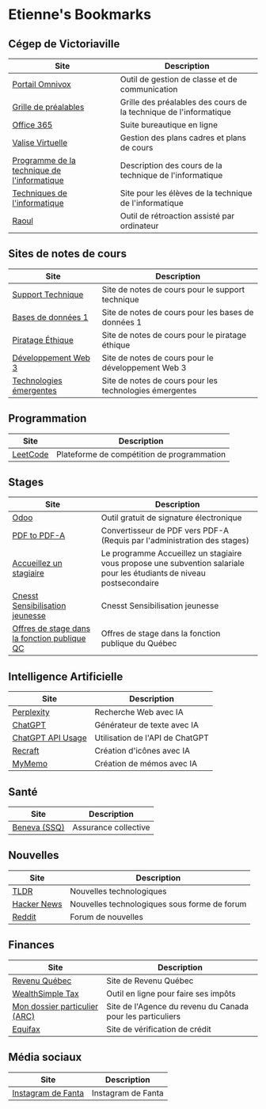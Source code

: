 # Etienne's Bookmarks

## Cégep de Victoriaville

| Site                                                                                                        | Description                                                       |
| ----------------------------------------------------------------------------------------------------------- | ----------------------------------------------------------------- |
| [Portail Omnivox](https://www.cegepvicto.ca/connexion/)                                                     | Outil de gestion de classe et de communication                    |
| [Grille de préalables](https://informatique.apical.xyz)                                                     | Grille des préalables des cours de la technique de l'informatique |
| [Office 365](https://www.office.com)                                                                        | Suite bureautique en ligne                                        |
| [Valise Virtuelle](http://valisevirtuelle.cegepvicto.ca)                                                    | Gestion des plans cadres et plans de cours                        |
| [Programme de la technique de l'informatique](https://www.cegepvicto.ca/programme/techniques-informatique/) | Description des cours de la technique de l'informatique           |
| [Techniques de l'informatique](https://techinfo.kerzo.ca)                                                   | Site pour les élèves de la technique de l'informatique            |
| [Raoul](https://raoul.kerzo.ca)                                                                             | Outil de rétroaction assisté par ordinateur                       |

## Sites de notes de cours

| Site                                               | Description                                             |
| -------------------------------------------------- | ------------------------------------------------------- |
| [Support Technique](https://support.kerzo.ca)      | Site de notes de cours pour le support technique        |
| [Bases de données 1](https://bd1.kerzo.ca)         | Site de notes de cours pour les bases de données 1      |
| [Piratage Éthique](https://piratage.kerzo.ca)      | Site de notes de cours pour le piratage éthique         |
| [Développement Web 3](https://web3.kerzo.ca)       | Site de notes de cours pour le développement Web 3      |
| [Technologies émergentes](https://techno.kerzo.ca) | Site de notes de cours pour les technologies émergentes |

## Programmation

| Site                             | Description                                |
| -------------------------------- | ------------------------------------------ |
| [LeetCode](https://leetcode.com) | Plateforme de compétition de programmation |

## Stages

| Site                                                                                                                                                                                                                                                                                                          | Description                                                                                                            |
| ------------------------------------------------------------------------------------------------------------------------------------------------------------------------------------------------------------------------------------------------------------------------------------------------------------- | ---------------------------------------------------------------------------------------------------------------------- |
| [Odoo](https://cegep-de-victo.odoo.com/)                                                                                                                                                                                                                                                                      | Outil gratuit de signature électronique                                                                                |
| [PDF to PDF-A](https://www.pdftron.com/pdf-tools/pdfa-converter/)                                                                                                                                                                                                                                             | Convertisseur de PDF vers PDF-A (Requis par l'administration des stages)                                               |
| [Accueillez un stagiaire](https://pratiquesrh.com/fr/accueillez-un-stagiaire)                                                                                                                                                                                                                                 | Le programme Accueillez un stagiaire vous propose une subvention salariale pour les étudiants de niveau postsecondaire |
| [Cnesst Sensibilisation jeunesse](https://www.cnesst.gouv.qc.ca/fr/campagnes-sensibilisation-promotion/poser-questions-ca-ne-fait-pas-mal?utm_campaign=CSPQ%7CCNESST%7CBrand%7CJeunesse%7CQ2%7C2022%7CFR/EN%7C%7C1016334%7C5698-IU-P201&utm_medium=Social&utm_source=LinkedIn&utm_content=1920x1080-fille-fr) | Cnesst Sensibilisation jeunesse                                                                                        |
| [Offres de stage dans la fonction publique QC](https://www.carrieres.gouv.qc.ca/stages-dans-la-fonction-publique)                                                                                                                                                                                             | Offres de stage dans la fonction publique du Québec                                                                    |

## Intelligence Artificielle

| Site                                                   | Description                     |
| ------------------------------------------------------ | ------------------------------- |
| [Perplexity](https://www.perplexity.ai/)               | Recherche Web avec IA           |
| [ChatGPT](https://chat.openai.com/)                    | Générateur de texte avec IA     |
| [ChatGPT API Usage](https://platform.openai.com/usage) | Utilisation de l'API de ChatGPT |
| [Recraft](https://app.recraft.ai/)                     | Création d'icônes avec IA       |
| [MyMemo](https://app.mymemo.ai/home)                   | Création de mémos avec IA       |

## Santé

| Site                                                                | Description          |
| ------------------------------------------------------------------- | -------------------- |
| [Beneva (SSQ)](https://espace-client.ssq.ca/espaceclient/#/summary) | Assurance collective |

## Nouvelles

| Site                                        | Description                                  |
| ------------------------------------------- | -------------------------------------------- |
| [TLDR](https://tldr.tech)                   | Nouvelles technologiques                     |
| [Hacker News](https://news.ycombinator.com) | Nouvelles technologiques sous forme de forum |
| [Reddit](https://www.reddit.com)            | Forum de nouvelles                           |

## Finances

| Site                                                                                                                                                               | Description                                                |
| ------------------------------------------------------------------------------------------------------------------------------------------------------------------ | ---------------------------------------------------------- |
| [Revenu Québec](https://www.revenuquebec.ca/fr/)                                                                                                                   | Site de Revenu Québec                                      |
| [WealthSimple Tax](https://www.wealthsimple.com/en-ca/tax)                                                                                                         | Outil en ligne pour faire ses impôts                       |
| [Mon dossier particulier (ARC)](https://www.canada.ca/fr/agence-revenu/services/services-electroniques/services-numeriques-particuliers/dossier-particuliers.html) | Site de l'Agence du revenu du Canada pour les particuliers |
| [Equifax](https://www.consumer.equifax.ca/personal/)                                                                                                               | Site de vérification de crédit                             |

## Média sociaux

| Site                                                                          | Description        |
| ----------------------------------------------------------------------------- | ------------------ |
| [Instagram de Fanta](https://www.instagram.com/acatnamedfanta/p/CK_pEZdplxj/) | Instagram de Fanta |
